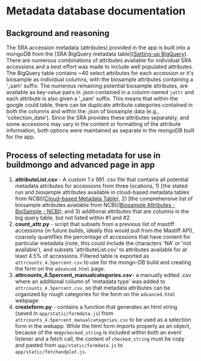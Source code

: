 # Metadata database documentation

## Background and reasoning

The SRA accession metadata (attributes) provided in the app is built into a mongoDB from the [SRA BigQuery metadata table]([Setting-up BigQuery](https://www.ncbi.nlm.nih.gov/sra/docs/sra-bigquery/)). There are numerous combinations of attributes available for individual SRA accessions and a best effort was made to include well populated attributes. The BigQuery table contains ~40 select attributes for each accession or it's biosample as individual columns, with the biosample attributes containing a '_sam' suffix. The numerous remaining potential biosample attributes, are available as key-value pairs in .json contained in a column named `jattr` and each attribute is also given a '\_sam' suffix. This means that within the google could table, there can be duplicate attribute categories contained in both the columns and within the .json of biosample data (e.g., 'collection_date'). Since the SRA provides these attributes separately, and some accessions may vary in the content or formatting of the attribute information, both options were maintained as separate in the mongoDB built for the app. 

## Process of selecting metadata for use in buildmongo and advanced page in app

1. **attributeList.csv** - A custom 1 x 991 .csv file that contains all potential metadata attributes for accessions from three locations, 1) [the stated run and biosample attributes available in cloud-based metadata tables from NCBI]([Cloud-based Metadata Table](https://www.ncbi.nlm.nih.gov/sra/docs/sra-cloud-based-metadata-table/)), 2) [the comprehensive list of biosample attributes available from NCBI]([Biosample Attributes - BioSample - NCBI](https://www.ncbi.nlm.nih.gov/biosample/docs/attributes/)), and 3) additional attributes that are columns in the big query table, but not listed within #1 and #2.
2. **count_attr.py** - script that subsets from a previous list of mastiff accessions (in future builds, ideally this would pull from the Mastiff API), coarsely quantifies the percentage of accessions that have content for particular metadata (note, this could include the characters 'NA' or 'not available'), and subsets 'attributeList.csv' to attributes available for at least 4.5% of accessions. Filtered table is exported as `attrcounts_4.5percent.csv` to use for the mongo-DB build and creating the form on the `advanced.html` page.
3. **attrcounts_4.5percent_manualcategories.csv**-  a manually edited .csv where an additional column of 'metadata type' was added to `attrcounts_4.5percent.csv`, so that metadata attributes can be organized by rough categories for the form on the `advanced.html` webpage
4. **createform.py** - contains a function that generates an html string (saved in `app/static/formdata.js`) from `attrcounts_4.5percent_manualcategories.csv` to be used as a selection form in the webapp. While the html form imports properly as an object, because of the way`checked_string` is included within both an event listener and a fetch call, the content of `checked_string` must be copy and pasted from `app/static/formdata.js` to `app/static/fetchandplot.js`.
